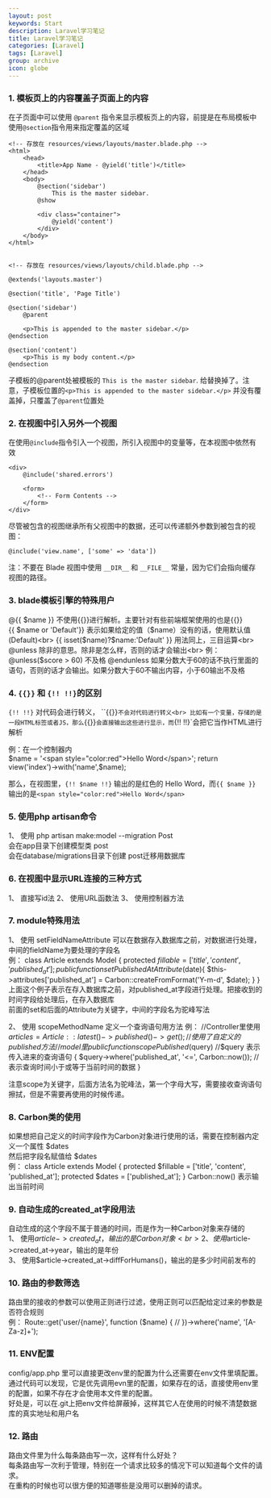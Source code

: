 ```yaml
---
layout: post
keywords: Start
description: Laravel学习笔记
title: Laravel学习笔记
categories: [Laravel]
tags: [Laravel]
group: archive
icon: globe
---
```





### 1. 模板页上的内容覆盖子页面上的内容
在子页面中可以使用 `@parent` 指令来显示模板页上的内容，前提是在布局模板中使用`@section`指令用来指定覆盖的区域


    <!-- 存放在 resources/views/layouts/master.blade.php -->
    <html>
        <head>
            <title>App Name - @yield('title')</title>
        </head>
        <body>
            @section('sidebar')
                This is the master sidebar.
            @show

            <div class="container">
                @yield('content')
            </div>
        </body>
    </html>


    <!-- 存放在 resources/views/layouts/child.blade.php -->

    @extends('layouts.master')

    @section('title', 'Page Title')

    @section('sidebar')
        @parent

        <p>This is appended to the master sidebar.</p>
    @endsection

    @section('content')
        <p>This is my body content.</p>
    @endsection


子模板的@parent处被模板的 `This is the master sidebar`.  给替换掉了。注意，子模板位置的`<p>This is appended to the master sidebar.</p>`
并没有覆盖掉，只覆盖了`@parent`位置处


### 2. 在视图中引入另外一个视图
在使用`@include`指令引入一个视图，所引入视图中的变量等，在本视图中依然有效

    <div>
        @include('shared.errors')

        <form>
            <!-- Form Contents -->
        </form>
    </div>

尽管被包含的视图继承所有父视图中的数据，还可以传递额外参数到被包含的视图：

    @include('view.name', ['some' => 'data'])

注：不要在 Blade 视图中使用 `__DIR__` 和 `__FILE__` 常量，因为它们会指向缓存视图的路径。


### 3. blade模板引擎的特殊用户
@{{ $name }} 不使用{{}}进行解析。主要针对有些前端框架使用的也是{{}}<br>
{{ $name or 'Default'}}  表示如果给定的值（$name）没有的话，使用默认值(Default)<br>
{{ isset($name)?$name:'Default' }} 用法同上，三目运算<br>
@unless 除非的意思。除非是怎么样，否则的话才会输出<br>
    例：
    @unless($score > 60)
        不及格
    @endunless
如果分数大于60的话不执行里面的语句，否则的话才会输出。如果分数大于60不输出内容，小于60输出不及格<br>



### 4. `{{}}` 和 `{!! !!}`的区别
`{!! !!}` 对代码会进行转义， ``{{}}`不会对代码进行转义<br>
比如有一个变量，存储的是一段HTML标签或者JS，那么`{{}}`会直接输出这些进行显示，而`{!! !!}`会把它当作HTML进行解析<br>

例：在一个控制器内<br>
    $name = '<span style="color:red">Hello Word</span>';
    return view('index')->with('name',$name);

那么，在视图里，`{!! $name !!}` 输出的是红色的 Hello Word，而`{{ $name }}`输出的是`<span style="color:red">Hello Word</span>`<br>


### 5. 使用php artisan命令
1、 使用 php artisan make:model --migration Post<br>
会在app目录下创建模型类 post<br>
会在database/migrations目录下创建 post迁移用数据库<br>


### 6. 在视图中显示URL连接的三种方式
1、 直接写id法
<a href="/articles/{{ $article->id }}"></a>
2、 使用URL函数法
<a href="{{ url('articles', $article->id) }}"></a>
3、 使用控制器方法
<a href="{{ action('ArticlesController@show', [$article->id]) }}"></a>


### 7. module特殊用法
1、 使用 setFieldNameAttribute 可以在数据存入数据库之前，对数据进行处理，中间的fieldName为要处理的字段名<br>
例：
    class Article extends Model
    {
        protected $fillable = ['title', 'content', 'published_at'];
        public function setPublishedAtAttribute($date){
            $this->attributes['published_at'] = Carbon::createFromFormat('Y-m-d', $date);
        }
    }
上面这个例子表示在存入数据库之前，对published_at字段进行处理。把接收到的时间字段给处理后，在存入数据库<br>
前面的set和后面的Attribute为关键字，中间的字段名为驼峰写法<br>

2、 使用 scopeMethodName 定义一个查询语句用方法
例：
    //Controller里使用
    $articles = Article::latest()->published()->get();  //使用了自定义的published方法
    //model里
    public function scopePublished($query)   //$query 表示传入进来的查询语句
    {
        $query->where('published_at', '<=', Carbon::now());   //表示查询时间小于或等于当前时间的数据
    }

注意scope为关键字，后面方法名为驼峰法，第一个字母大写，需要接收查询语句擦拭，但是不需要再使用的时候传递。<br>


### 8. Carbon类的使用
如果想把自己定义的时间字段作为Carbon对象进行使用的话，需要在控制器内定义一个属性 $dates<br>
然后把字段名赋值给 $dates<br>
例：
    class Article extends Model
    {
        protected $fillable = ['title', 'content', 'published_at'];
        protected $dates = ['published_at'];
    }
   Carbon::now() 表示输出当前时间


### 9. 自动生成的created_at字段用法
自动生成的这个字段不属于普通的时间，而是作为一种Carbon对象来存储的<br>
1、 使用$article->created_at，输出的是Carbon对象<br>
2、 使用$article->created_at->year，输出的是年份<br>
3、 使用$article->created_at->diffForHumans()，输出的是多少时间前发布的<br>



### 10. 路由的参数筛选
路由里的接收的参数可以使用正则进行过滤，使用正则可以匹配给定过来的参数是否符合规则<br>
例：
    Route::get('user/{name}', function ($name) {
        //
    })->where('name', '[A-Za-z]+');


### 11. ENV配置
config/app.php 里可以直接更改env里的配置为什么还需要在env文件里填配置。<br>
通过代码可以发现，它是优先调用evn里的配置，如果存在的话，直接使用env里的配置，如果不存在才会使用本文件里的配置。<br>
好处是，可以在.git上把env文件给屏蔽掉，这样其它人在使用的时候不清楚数据库的真实地址和用户名<br>


### 12. 路由
路由文件里为什么每条路由写一次，这样有什么好处？<br>
每条路由写一次利于管理，特别在一个请求比较多的情况下可以知道每个文件的请求。<br>
在重构的时候也可以很方便的知道哪些是没用可以删掉的请求。<br>